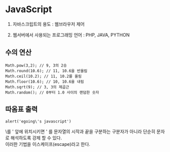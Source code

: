 # JavaScript
1. 자바스크립트의 용도 : 웹브라우저 제어

2. 웹서버에서 사용되는 프로그래밍 언어 : PHP, JAVA, PYTHON

## 수의 연산
 	Math.pow(3,2); // 9, 3의 2승 
	Math.round(10.6); // 11, 10.6을 반올림
	Math.ceil(10.2); // 11, 10.2를 올림
	Math.floor(10.6); // 10, 10.6을 내림
	Math.sqrt(9); // 3, 3의 제곱근
	Math.random(); // 0부터 1.0 사이의 랜덤한 숫자

## 따옴표 출력
	alert('egoing\'s javascript')
 \를 ' 앞에 위치시키면 ' 를 문자열의 시작과 끝을 구분하는 구분자가 아니라 단순히 문자로 해석하도록 강제 할 수 있다. \
 이러한 기법을 이스케이프(escape)라고 한다.	



	  
